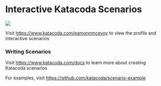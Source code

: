 # Interactive Katacoda Scenarios

[![](http://shields.katacoda.com/katacoda/eamonnmcevoy/count.svg)](https://www.katacoda.com/eamonnmcevoy "Get your profile on Katacoda.com")

Visit https://www.katacoda.com/eamonnmcevoy to view the profile and interactive scenarios

### Writing Scenarios
Visit https://www.katacoda.com/docs to learn more about creating Katacoda scenarios

For examples, visit https://github.com/katacoda/scenario-example
